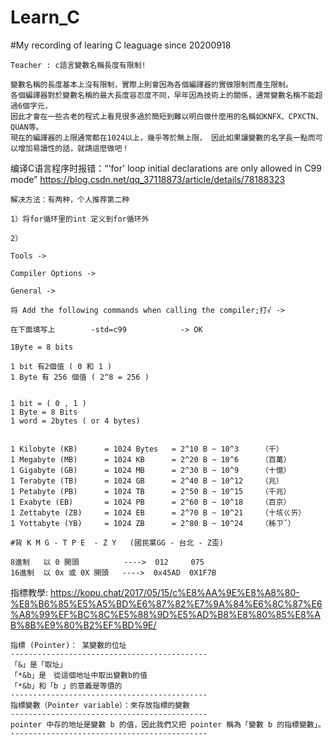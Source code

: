 # Learn_C
#My recording of learing C leaguage since 20200918  

```
Teacher : c語言變數名稱長度有限制!

變數名稱的長度基本上沒有限制，實際上則會因為各個編譯器的實做限制而產生限制。
各個編譯器對於變數名稱的最大長度容忍度不同，早年因為技術上的關係，通常變數名稱不能超過6個字元， 
因此才會在一些古老的程式上看見很多過於簡短到難以明白做什麼用的名稱如KNFX、CPXCTN、QUAN等。 
現在的編譯器的上限通常都在1024以上，幾乎等於無上限， 因此如果讓變數的名字長一點而可以增加易讀性的話，就請這麼做吧！

```

编译C语言程序时报错：“'for' loop initial declarations are only allowed in C99 mode”
https://blog.csdn.net/qq_37118873/article/details/78188323
```
解决方法：有两种，个人推荐第二种

1）将for循环里的int 定义到for循环外

2）

Tools ->

Compiler Options -> 

General -> 

将 Add the following commands when calling the compiler;打√ ->

在下面填写上        -std=c99            -> OK 
```
```
1Byte = 8 bits 

1 bit 有2個值 ( 0 和 1 )
1 Byte 有 256 個值 ( 2^8 = 256 ) 


1 bit = ( 0 , 1 )
1 Byte = 8 Bits
1 word = 2bytes ( or 4 bytes) 


1 Kilobyte (KB)      = 1024 Bytes   = 2^10 B ~ 10^3     （千）
1 Megabyte (MB)      = 1024 KB      = 2^20 B ~ 10^6     （百萬）
1 Gigabyte (GB)      = 1024 MB      = 2^30 B ~ 10^9     （十億）
1 Terabyte (TB)      = 1024 GB      = 2^40 B ~ 10^12    （兆）
1 Petabyte (PB)      = 1024 TB      = 2^50 B ~ 10^15    （千兆）
1 Exabyte (EB)       = 1024 PB      = 2^60 B ~ 10^18    （百京）
1 Zettabyte (ZB)     = 1024 EB      = 2^70 B ~ 10^21    （十垓ㄍㄞ）
1 Yottabyte (YB)     = 1024 ZB      = 2^80 B ~ 10^24    （秭ㄗˇ）

#背 K M G - T P E  - Z Y   (國民黨GG - 台北 - Z歪)

```
```
8進制   以 0 開頭          ---->  012     075
16進制  以 0x 或 0X 開頭   ---->  0x45AD  0X1F7B
```

指標教學:
https://kopu.chat/2017/05/15/c%E8%AA%9E%E8%A8%80-%E8%B6%85%E5%A5%BD%E6%87%82%E7%9A%84%E6%8C%87%E6%A8%99%EF%BC%8C%E5%88%9D%E5%AD%B8%E8%80%85%E8%AB%8B%E9%80%B2%EF%BD%9E/
```
指標 (Pointer)： 某變數的位址
--------------------------------------------
「&」是「取址」
「*&b」是　從這個地址中取出變數b的值
「*&b」和「b 」的意義是等價的
--------------------------------------------
指標變數（Pointer variable）：來存放指標的變數
--------------------------------------------
pointer 中存的地址是變數 b 的值，因此我們又把 pointer 稱為「變數 b 的指標變數」。
--------------------------------------------
```



